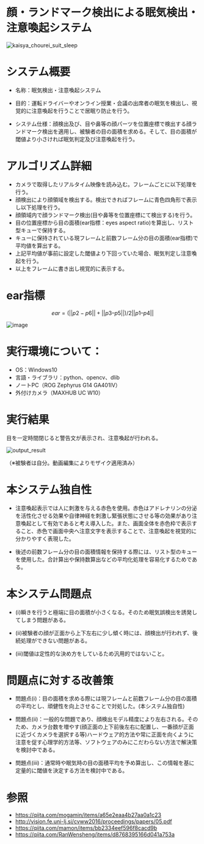# 顔・ランドマーク検出による眠気検出・注意喚起システム

![kaisya_chourei_suit_sleep](https://user-images.githubusercontent.com/67746990/176153000-9046aa09-d31b-4d79-ac35-991f860ae116.png)

# システム概要
- 名称：眠気検出・注意喚起システム
- 目的：運転ドライバーやオンライン授業・会議の出席者の眠気を検出し、視覚的に注意喚起を行うことで居眠り防止を行う。

- システム仕様：顔検出及び、目や鼻等の顔パーツを位置座標で検出する顔ランドマーク検出を適用し、被験者の目の面積を求める。そして、目の面積が閾値より小さければ眠気判定及び注意喚起を行う。

# アルゴリズム詳細
- カメラで取得したリアルタイム映像を読み込む。フレームごとに以下処理を行う。
- 顔検出により顔領域を検出する。検出できればフレームに青色四角形で表示し以下処理を行う。
- 顔領域内で顔ランドマーク検出(目や鼻等を位置座標にて検出する)を行う。
- 目の位置座標から目の面積(ear指標：eyes aspect ratio)を算出し、リスト型キューで保持する。
- キューに保持されている現フレームと前数フレーム分の目の面積(ear指標)で平均値を算出する。
- 上記平均値が事前に設定した閾値より下回っていた場合、眠気判定し注意喚起を行う。
- 以上をフレームに書き出し視覚的に表示する。
# ear指標
$$ ear = ( || p2 - p6 || + || p3 – p5 || ) / 2|| p1 – p4 || $$

![image](https://user-images.githubusercontent.com/67746990/176149134-a237db68-bb78-4c37-9a23-1423324234c9.png)

# 実行環境について：
- OS：Windows10
- 言語・ライブラリ：python、opencv、dlib
- ノートPC（ROG Zephyrus G14 GA401IV）
- 外付けカメラ（MAXHUB UC W10）

# 実行結果
目を一定時間閉じると警告文が表示され、注意喚起が行われる。

![output_result](https://user-images.githubusercontent.com/67746990/176146843-ffaddb8f-0ca4-4a5e-aa5e-e450accc061b.gif)

（※被験者は自分。動画編集によりモザイク適用済み）

# 本システム独自性
- 注意喚起表示では人に刺激を与える赤色を使用。赤色はアドレナリンの分泌を活性化させる効果や自律神経を刺激し緊張状態にさせる等の効果があり注意喚起として有効であると考え導入した。また、画面全体を赤色枠で表示すること、赤色で画面中央へ注意文字を表示することで、注意喚起を視覚的に分かりやすく表現した。

- 後述の前数フレーム分の目の面積情報を保持する際には、リスト型のキューを使用した。合計算出や保持数算出などの平均化処理を容易化するためである。

# 本システム問題点
- (ⅰ)瞬きを行うと極端に目の面積が小さくなる。そのため眠気誤検出を誘発してしまう問題がある。

- (ⅱ)被験者の顔が正面から上下左右に少し傾く時には、顔検出が行われず、後続処理ができない問題がある。

- (ⅲ)閾値は定性的な決め方をしているため汎用的ではないこと。

# 問題点に対する改善策
- 問題点(ⅰ)：目の面積を求める際には現フレームと前数フレーム分の目の面積の平均とし、頑健性を向上させることで対処した。(本システム独自性)

- 問題点(ⅱ)：一般的な問題であり、顔検出モデル精度により左右される。そのため、カメラ台数を増やす(顔正面の上下前後左右に配置し、一番顔が正面に近づくカメラを選択する等)ハードウェア的方法や常に正面を向くように注意を促す心理学的方法等、ソフトウェアのみにこだわらない方法で解決策を検討中である。

- 問題点(ⅲ)：通常時や眠気時の目の面積平均を予め算出し、この情報を基に定量的に閾値を決定する方法を検討中である。

# 参照
- https://qiita.com/mogamin/items/a65e2eaa4b27aa0a1c23
- http://vision.fe.uni-lj.si/cvww2016/proceedings/papers/05.pdf
- https://qiita.com/mamon/items/bb2334eef596f8cacd9b
- https://qiita.com/RanWensheng/items/d8768395166d041a753a